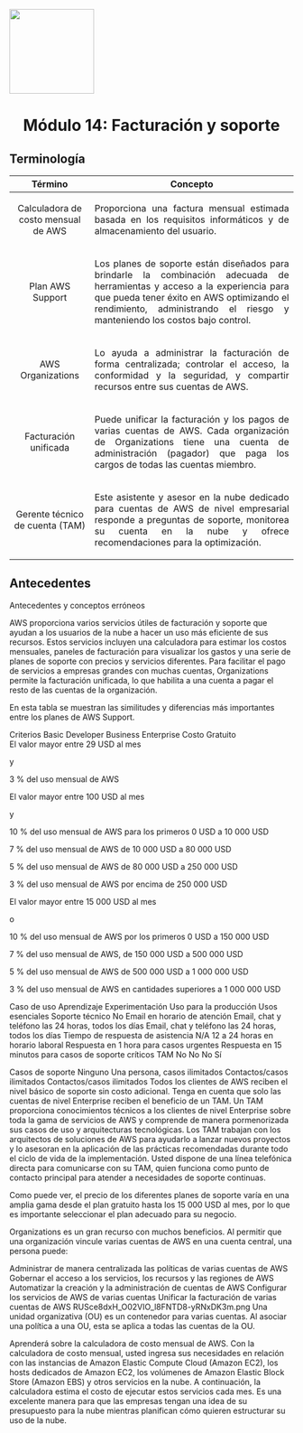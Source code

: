 <p align="left">
  <img src="https://semanadelcannabis.cayetano.edu.pe/assets/img/logo-upch.png" width="150">
  <h1 align="center">Módulo 14: Facturación y soporte</h1>
</p>

## Terminología
| Término  | Concepto  |
| :------------: | :------------: |
| Calculadora de costo mensual de AWS  |  <p align="justify">Proporciona una factura mensual estimada basada en los requisitos informáticos y de almacenamiento del usuario.</p> |
| Plan AWS Support  |  <p align="justify">Los planes de soporte están diseñados para brindarle la combinación adecuada de herramientas y acceso a la experiencia para que pueda tener éxito en AWS optimizando el rendimiento, administrando el riesgo y manteniendo los costos bajo control.</p> |
| AWS Organizations  |  <p align="justify">Lo ayuda a administrar la facturación de forma centralizada; controlar el acceso, la conformidad y la seguridad, y compartir recursos entre sus cuentas de AWS.</p> |
| Facturación unificada  | <p align="justify">Puede unificar la facturación y los pagos de varias cuentas de AWS. Cada organización de Organizations tiene una cuenta de administración (pagador) que paga los cargos de todas las cuentas miembro.</p>  |
| Gerente técnico de cuenta (TAM)  | <p align="justify">Este asistente y asesor en la nube dedicado para cuentas de AWS de nivel empresarial responde a preguntas de soporte, monitorea su cuenta en la nube y ofrece recomendaciones para la optimización.</p>  |

## Antecedentes
Antecedentes y conceptos erróneos

AWS proporciona varios servicios útiles de facturación y soporte que ayudan a los usuarios de la nube a hacer un uso más eficiente de sus recursos. Estos servicios incluyen una calculadora para estimar los costos mensuales, paneles de facturación para visualizar los gastos y una serie de planes de soporte con precios y servicios diferentes. Para facilitar el pago de servicios a empresas grandes con muchas cuentas, Organizations permite la facturación unificada, lo que habilita a una cuenta a pagar el resto de las cuentas de la organización.

En esta tabla se muestran las similitudes y diferencias más importantes entre los planes de AWS Support.

Criterios	Basic	Developer	Business	Enterprise
Costo	Gratuito	
El valor mayor entre 29 USD al mes

y

3 % del uso mensual de AWS

El valor mayor entre 100 USD al mes

y

10 % del uso mensual de AWS para los primeros 0 USD a 10 000 USD

7 % del uso mensual de AWS de 10 000 USD a 80 000 USD

5 % del uso mensual de AWS de 80 000 USD a 250 000 USD

3 % del uso mensual de AWS por encima de 250 000 USD

El valor mayor entre 15 000 USD al mes

o

10 % del uso mensual de AWS por los primeros 0 USD a 150 000 USD

7 % del uso mensual de AWS, de 150 000 USD a 500 000 USD

5 % del uso mensual de AWS de 500 000 USD a 1 000 000 USD

3 % del uso mensual de AWS en cantidades superiores a 1 000 000 USD

Caso de uso	Aprendizaje	Experimentación	Uso para la producción	Usos esenciales
Soporte técnico	No	Email en horario de atención	Email, chat y teléfono las 24 horas, todos los días	Email, chat y teléfono las 24 horas, todos los días
Tiempo de respuesta de asistencia	N/A	12 a 24 horas en horario laboral	Respuesta en 1 hora para casos urgentes	Respuesta en 15 minutos para casos de soporte críticos
TAM	No	No	No	Sí

Casos de soporte	Ninguno	Una persona, casos ilimitados	Contactos/casos ilimitados	Contactos/casos ilimitados
Todos los clientes de AWS reciben el nivel básico de soporte sin costo adicional. Tenga en cuenta que solo las cuentas de nivel Enterprise reciben el beneficio de un TAM. Un TAM proporciona conocimientos técnicos a los clientes de nivel Enterprise sobre toda la gama de servicios de AWS y comprende de manera pormenorizada sus casos de uso y arquitecturas tecnológicas. Los TAM trabajan con los arquitectos de soluciones de AWS para ayudarlo a lanzar nuevos proyectos y lo asesoran en la aplicación de las prácticas recomendadas durante todo el ciclo de vida de la implementación. Usted dispone de una línea telefónica directa para comunicarse con su TAM, quien funciona como punto de contacto principal para atender a necesidades de soporte continuas.

Como puede ver, el precio de los diferentes planes de soporte varía en una amplia gama desde el plan gratuito hasta los 15 000 USD al mes, por lo que es importante seleccionar el plan adecuado para su negocio.

Organizations es un gran recurso con muchos beneficios. Al permitir que una organización vincule varias cuentas de AWS en una cuenta central, una persona puede:

Administrar de manera centralizada las políticas de varias cuentas de AWS
Gobernar el acceso a los servicios, los recursos y las regiones de AWS
Automatizar la creación y la administración de cuentas de AWS
Configurar los servicios de AWS de varias cuentas
Unificar la facturación de varias cuentas de AWS
RUSce8dxH_O02VIO_l8FNTD8-yRNxDK3m.png
Una unidad organizativa (OU) es un contenedor para varias cuentas. Al asociar una política a una OU, esta se aplica a todas las cuentas de la OU.

Aprenderá sobre la calculadora de costo mensual de AWS. Con la calculadora de costo mensual, usted ingresa sus necesidades en relación con las instancias de Amazon Elastic Compute Cloud (Amazon EC2), los hosts dedicados de Amazon EC2, los volúmenes de Amazon Elastic Block Store (Amazon EBS) y otros servicios en la nube. A continuación, la calculadora estima el costo de ejecutar estos servicios cada mes. Es una excelente manera para que las empresas tengan una idea de su presupuesto para la nube mientras planifican cómo quieren estructurar su uso de la nube.
